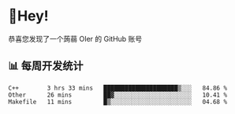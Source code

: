 # 👋Hey!
恭喜您发现了一个蒟蒻 OIer 的 GitHub 账号

## 📊 每周开发统计
<!--START_SECTION:waka-->
```text
C++        3 hrs 33 mins   █████████████████████▒░░░   84.86 % 
Other      26 mins         ██▓░░░░░░░░░░░░░░░░░░░░░░   10.41 % 
Makefile   11 mins         █▒░░░░░░░░░░░░░░░░░░░░░░░   04.68 % 
```
<!--END_SECTION:waka-->
